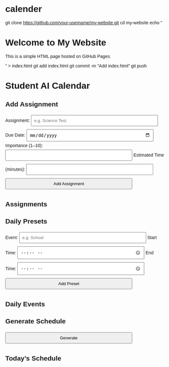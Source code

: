 # calender
git clone https://github.com/your-username/my-website.git
cd my-website
echo "<!DOCTYPE html>
<html>
<head>
    <title>My Website</title>
</head>
<body>
    <h1>Welcome to My Website</h1>
    <p>This is a simple HTML page hosted on GitHub Pages.</p>
</body>
</html>" > index.html
git add index.html
git commit -m "Add index.html"
git push
<!DOCTYPE html>
<html lang="en">
<head>
  <meta charset="UTF-8" />
  <meta name="viewport" content="width=device-width, initial-scale=1.0" />
  <title>Student AI Calendar</title>
  <style>
    body { font-family: Arial, sans-serif; padding: 20px; }
    h2 { margin-top: 30px; }
    input, select, button { margin: 5px 0; padding: 8px; width: 100%; max-width: 400px; }
    .event-list, .schedule { margin-top: 20px; }
    .event-item, .schedule-item { border: 1px solid #ccc; padding: 10px; margin: 5px 0; }
  </style>
</head>
<body>
  <h1>Student AI Calendar</h1>

  <h2>Add Assignment</h2>
  <label>Assignment:</label>
  <input type="text" id="assignmentName" placeholder="e.g. Science Test" />
  <label>Due Date:</label>
  <input type="date" id="dueDate" />
  <label>Importance (1–10):</label>
  <input type="number" id="importance" min="1" max="10" />
  <label>Estimated Time (minutes):</label>
  <input type="number" id="duration" />
  <button onclick="addAssignment()">Add Assignment</button>

  <div class="event-list" id="eventList">
    <h2>Assignments</h2>
  </div>

  <h2>Daily Presets</h2>
  <label>Event:</label>
  <input type="text" id="presetEvent" placeholder="e.g. School" />
  <label>Start Time:</label>
  <input type="time" id="presetStart" />
  <label>End Time:</label>
  <input type="time" id="presetEnd" />
  <button onclick="addPreset()">Add Preset</button>

  <div class="event-list" id="presetList">
    <h2>Daily Events</h2>
  </div>

  <h2>Generate Schedule</h2>
  <button onclick="generateSchedule()">Generate</button>
  <div class="schedule" id="scheduleList">
    <h2>Today’s Schedule</h2>
  </div>

  <script>
    let assignments = [];
    let presets = [];

    function addAssignment() {
      const assignment = {
        name: document.getElementById("assignmentName").value,
        due: document.getElementById("dueDate").value,
        importance: parseInt(document.getElementById("importance").value),
        duration: parseInt(document.getElementById("duration").value)
      };
      assignments.push(assignment);
      displayAssignments();
    }

    function addPreset() {
      const preset = {
        event: document.getElementById("presetEvent").value,
        start: document.getElementById("presetStart").value,
        end: document.getElementById("presetEnd").value
      };
      presets.push(preset);
      displayPresets();
    }

    function displayAssignments() {
      const list = document.getElementById("eventList");
      list.innerHTML = "<h2>Assignments</h2>";
      assignments.forEach((a, i) => {
        list.innerHTML += `<div class="event-item">${a.name} - Due: ${a.due}, Importance: ${a.importance}, Duration: ${a.duration} min</div>`;
      });
    }

    function displayPresets() {
      const list = document.getElementById("presetList");
      list.innerHTML = "<h2>Daily Events</h2>";
      presets.forEach((p, i) => {
        list.innerHTML += `<div class="event-item">${p.event}: ${p.start} to ${p.end}</div>`;
      });
    }

    function generateSchedule() {
      const schedule = document.getElementById("scheduleList");
      schedule.innerHTML = "<h2>Today’s Schedule</h2>";
      assignments.sort((a, b) => b.importance - a.importance);
      assignments.forEach(a => {
        schedule.innerHTML += `<div class="schedule-item">${a.name} - Work for ${a.duration} minutes</div>`;
      });
    }
  </script>
</body>
</html>

